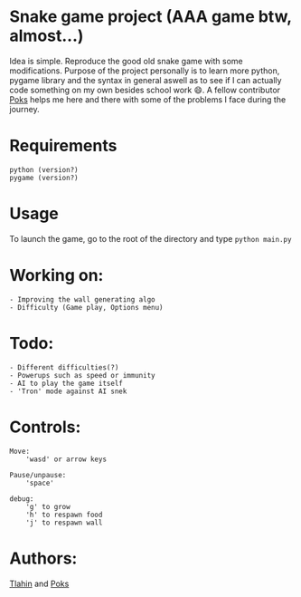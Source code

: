 # Snake game project (AAA game btw, almost...)

Idea is simple. 
Reproduce the good old snake game with some modifications.
Purpose of the project personally is to learn more python, pygame library and the syntax in general aswell as to see if I can actually code something on my own besides school work 😄. A fellow contributor [Poks](github.com/pokspoks) helps me here and there with some of the problems I face during the journey.

# Requirements

	python (version?)
	pygame (version?)

# Usage
To launch the game, go to the root of the directory and type
	`python main.py`

# Working on:

	- Improving the wall generating algo
	- Difficulty (Game play, Options menu)

# Todo:

	- Different difficulties(?)
	- Powerups such as speed or immunity
	- AI to play the game itself
	- 'Tron' mode against AI snek

# Controls:

	Move:
		'wasd' or arrow keys
		
	Pause/unpause:
		'space'

	debug:
		'g' to grow
		'h' to respawn food
		'j' to respawn wall

# Authors:
	
[Tlahin](github.com/tlahin) and [Poks](github.com/pokspoks)

